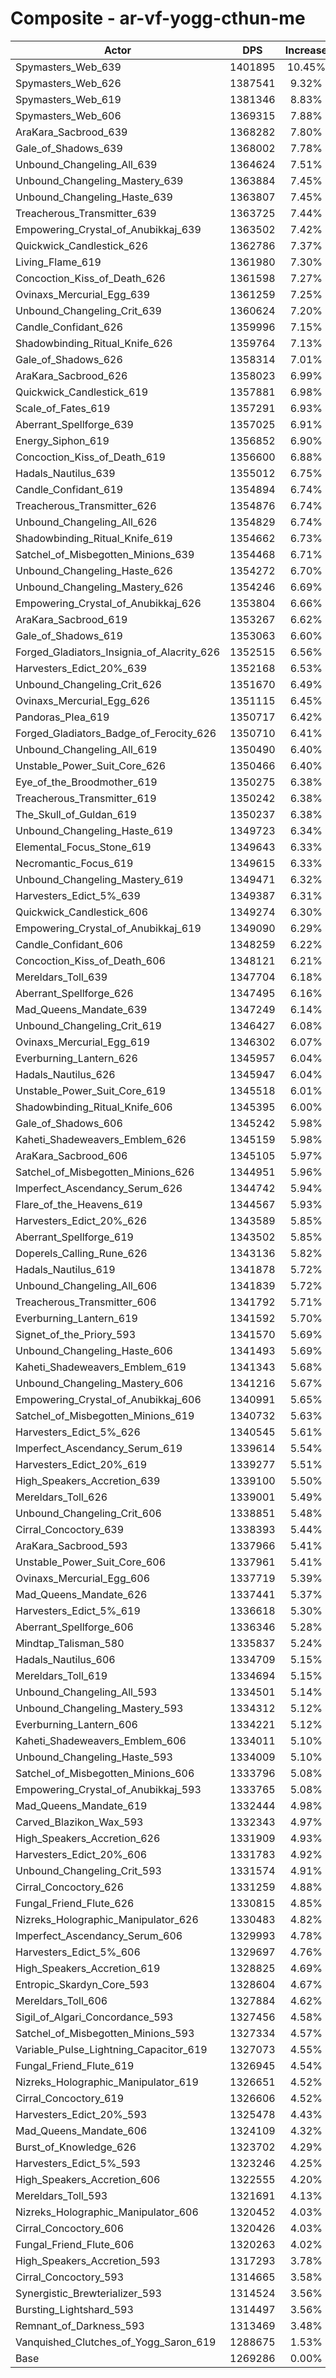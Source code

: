 # Composite - ar-vf-yogg-cthun-me
| Actor | DPS | Increase |
|---|:---:|:---:|
|Spymasters_Web_639|1401895|10.45%|
|Spymasters_Web_626|1387541|9.32%|
|Spymasters_Web_619|1381346|8.83%|
|Spymasters_Web_606|1369315|7.88%|
|AraKara_Sacbrood_639|1368282|7.80%|
|Gale_of_Shadows_639|1368002|7.78%|
|Unbound_Changeling_All_639|1364624|7.51%|
|Unbound_Changeling_Mastery_639|1363884|7.45%|
|Unbound_Changeling_Haste_639|1363807|7.45%|
|Treacherous_Transmitter_639|1363725|7.44%|
|Empowering_Crystal_of_Anubikkaj_639|1363502|7.42%|
|Quickwick_Candlestick_626|1362786|7.37%|
|Living_Flame_619|1361980|7.30%|
|Concoction_Kiss_of_Death_626|1361598|7.27%|
|Ovinaxs_Mercurial_Egg_639|1361259|7.25%|
|Unbound_Changeling_Crit_639|1360624|7.20%|
|Candle_Confidant_626|1359996|7.15%|
|Shadowbinding_Ritual_Knife_626|1359764|7.13%|
|Gale_of_Shadows_626|1358314|7.01%|
|AraKara_Sacbrood_626|1358023|6.99%|
|Quickwick_Candlestick_619|1357881|6.98%|
|Scale_of_Fates_619|1357291|6.93%|
|Aberrant_Spellforge_639|1357025|6.91%|
|Energy_Siphon_619|1356852|6.90%|
|Concoction_Kiss_of_Death_619|1356600|6.88%|
|Hadals_Nautilus_639|1355012|6.75%|
|Candle_Confidant_619|1354894|6.74%|
|Treacherous_Transmitter_626|1354876|6.74%|
|Unbound_Changeling_All_626|1354829|6.74%|
|Shadowbinding_Ritual_Knife_619|1354662|6.73%|
|Satchel_of_Misbegotten_Minions_639|1354468|6.71%|
|Unbound_Changeling_Haste_626|1354272|6.70%|
|Unbound_Changeling_Mastery_626|1354246|6.69%|
|Empowering_Crystal_of_Anubikkaj_626|1353804|6.66%|
|AraKara_Sacbrood_619|1353267|6.62%|
|Gale_of_Shadows_619|1353063|6.60%|
|Forged_Gladiators_Insignia_of_Alacrity_626|1352515|6.56%|
|Harvesters_Edict_20%_639|1352168|6.53%|
|Unbound_Changeling_Crit_626|1351670|6.49%|
|Ovinaxs_Mercurial_Egg_626|1351115|6.45%|
|Pandoras_Plea_619|1350717|6.42%|
|Forged_Gladiators_Badge_of_Ferocity_626|1350710|6.41%|
|Unbound_Changeling_All_619|1350490|6.40%|
|Unstable_Power_Suit_Core_626|1350466|6.40%|
|Eye_of_the_Broodmother_619|1350275|6.38%|
|Treacherous_Transmitter_619|1350242|6.38%|
|The_Skull_of_Guldan_619|1350237|6.38%|
|Unbound_Changeling_Haste_619|1349723|6.34%|
|Elemental_Focus_Stone_619|1349643|6.33%|
|Necromantic_Focus_619|1349615|6.33%|
|Unbound_Changeling_Mastery_619|1349471|6.32%|
|Harvesters_Edict_5%_639|1349387|6.31%|
|Quickwick_Candlestick_606|1349274|6.30%|
|Empowering_Crystal_of_Anubikkaj_619|1349090|6.29%|
|Candle_Confidant_606|1348259|6.22%|
|Concoction_Kiss_of_Death_606|1348121|6.21%|
|Mereldars_Toll_639|1347704|6.18%|
|Aberrant_Spellforge_626|1347495|6.16%|
|Mad_Queens_Mandate_639|1347249|6.14%|
|Unbound_Changeling_Crit_619|1346427|6.08%|
|Ovinaxs_Mercurial_Egg_619|1346302|6.07%|
|Everburning_Lantern_626|1345957|6.04%|
|Hadals_Nautilus_626|1345947|6.04%|
|Unstable_Power_Suit_Core_619|1345518|6.01%|
|Shadowbinding_Ritual_Knife_606|1345395|6.00%|
|Gale_of_Shadows_606|1345242|5.98%|
|Kaheti_Shadeweavers_Emblem_626|1345159|5.98%|
|AraKara_Sacbrood_606|1345105|5.97%|
|Satchel_of_Misbegotten_Minions_626|1344951|5.96%|
|Imperfect_Ascendancy_Serum_626|1344742|5.94%|
|Flare_of_the_Heavens_619|1344567|5.93%|
|Harvesters_Edict_20%_626|1343589|5.85%|
|Aberrant_Spellforge_619|1343502|5.85%|
|Doperels_Calling_Rune_626|1343136|5.82%|
|Hadals_Nautilus_619|1341878|5.72%|
|Unbound_Changeling_All_606|1341839|5.72%|
|Treacherous_Transmitter_606|1341792|5.71%|
|Everburning_Lantern_619|1341592|5.70%|
|Signet_of_the_Priory_593|1341570|5.69%|
|Unbound_Changeling_Haste_606|1341493|5.69%|
|Kaheti_Shadeweavers_Emblem_619|1341343|5.68%|
|Unbound_Changeling_Mastery_606|1341216|5.67%|
|Empowering_Crystal_of_Anubikkaj_606|1340991|5.65%|
|Satchel_of_Misbegotten_Minions_619|1340732|5.63%|
|Harvesters_Edict_5%_626|1340545|5.61%|
|Imperfect_Ascendancy_Serum_619|1339614|5.54%|
|Harvesters_Edict_20%_619|1339277|5.51%|
|High_Speakers_Accretion_639|1339100|5.50%|
|Mereldars_Toll_626|1339001|5.49%|
|Unbound_Changeling_Crit_606|1338851|5.48%|
|Cirral_Concoctory_639|1338393|5.44%|
|AraKara_Sacbrood_593|1337966|5.41%|
|Unstable_Power_Suit_Core_606|1337961|5.41%|
|Ovinaxs_Mercurial_Egg_606|1337719|5.39%|
|Mad_Queens_Mandate_626|1337441|5.37%|
|Harvesters_Edict_5%_619|1336618|5.30%|
|Aberrant_Spellforge_606|1336346|5.28%|
|Mindtap_Talisman_580|1335837|5.24%|
|Hadals_Nautilus_606|1334709|5.15%|
|Mereldars_Toll_619|1334694|5.15%|
|Unbound_Changeling_All_593|1334501|5.14%|
|Unbound_Changeling_Mastery_593|1334312|5.12%|
|Everburning_Lantern_606|1334221|5.12%|
|Kaheti_Shadeweavers_Emblem_606|1334011|5.10%|
|Unbound_Changeling_Haste_593|1334009|5.10%|
|Satchel_of_Misbegotten_Minions_606|1333796|5.08%|
|Empowering_Crystal_of_Anubikkaj_593|1333765|5.08%|
|Mad_Queens_Mandate_619|1332444|4.98%|
|Carved_Blazikon_Wax_593|1332343|4.97%|
|High_Speakers_Accretion_626|1331909|4.93%|
|Harvesters_Edict_20%_606|1331783|4.92%|
|Unbound_Changeling_Crit_593|1331574|4.91%|
|Cirral_Concoctory_626|1331259|4.88%|
|Fungal_Friend_Flute_626|1330815|4.85%|
|Nizreks_Holographic_Manipulator_626|1330483|4.82%|
|Imperfect_Ascendancy_Serum_606|1329993|4.78%|
|Harvesters_Edict_5%_606|1329697|4.76%|
|High_Speakers_Accretion_619|1328825|4.69%|
|Entropic_Skardyn_Core_593|1328604|4.67%|
|Mereldars_Toll_606|1327884|4.62%|
|Sigil_of_Algari_Concordance_593|1327456|4.58%|
|Satchel_of_Misbegotten_Minions_593|1327334|4.57%|
|Variable_Pulse_Lightning_Capacitor_619|1327073|4.55%|
|Fungal_Friend_Flute_619|1326945|4.54%|
|Nizreks_Holographic_Manipulator_619|1326651|4.52%|
|Cirral_Concoctory_619|1326606|4.52%|
|Harvesters_Edict_20%_593|1325478|4.43%|
|Mad_Queens_Mandate_606|1324109|4.32%|
|Burst_of_Knowledge_626|1323702|4.29%|
|Harvesters_Edict_5%_593|1323246|4.25%|
|High_Speakers_Accretion_606|1322555|4.20%|
|Mereldars_Toll_593|1321691|4.13%|
|Nizreks_Holographic_Manipulator_606|1320452|4.03%|
|Cirral_Concoctory_606|1320426|4.03%|
|Fungal_Friend_Flute_606|1320263|4.02%|
|High_Speakers_Accretion_593|1317293|3.78%|
|Cirral_Concoctory_593|1314665|3.58%|
|Synergistic_Brewterializer_593|1314524|3.56%|
|Bursting_Lightshard_593|1314497|3.56%|
|Remnant_of_Darkness_593|1313469|3.48%|
|Vanquished_Clutches_of_Yogg_Saron_619|1288675|1.53%|
|Base|1269286|0.00%|
